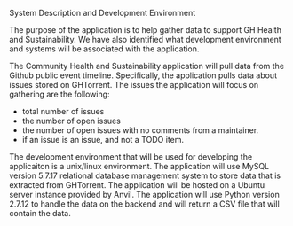 System Description and Development Environment 

The purpose of the application is to help gather data to support
GH Health and Sustainability. We have also identified what development environment and
systems will be associated with the application. 

The Community Health and Sustainability application will pull data from the Github public event timeline.
Specifically, the application pulls data about issues stored on GHTorrent. The issues
the application will focus on gathering are the following: 
- total number of issues
- the number of open issues
- the number of open issues with no comments from a maintainer. 
- if an issue is an issue, and not a TODO item.  

The development environment that will be used for developing the applicaiton is a unix/linux environment. The application will use MySQL version 	5.7.17 relational database management system to store data that is extracted from GHTorrent. The application will be hosted on a
Ubuntu server instance provided by Anvil. The application will use Python version 2.7.12 to handle the data on the
backend and  will return a CSV file that will contain the data. 
